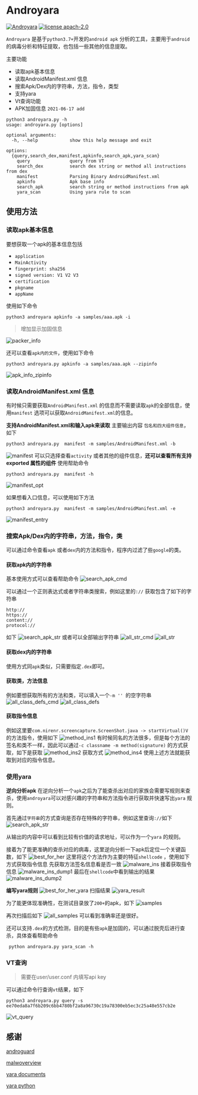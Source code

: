 # Androyara

[![Androyara](https://img.shields.io/badge/androyara%20versions-1.0.2-blue)](https://github.com/BiteFoo/androyara)
[![license apach-2.0](https://img.shields.io/badge/license%20apach2.0-blue)](https://github.com/BiteFoo/androyara/blob/master/LICENSE-2.0)

`Androyara` 是基于`python3.7+`开发的`android apk` 分析的工具，主要用于`android`的病毒分析和特征提取，也包括一些其他的信息提取。

主要功能

* 读取apk基本信息
* 读取AndroidManifest.xml 信息
* 搜索Apk/Dex内的字符串，方法，指令，类型
* 支持yara
* Vt查询功能
* APK加固信息 `2021-06-17 add`

```shell
python3 androyara.py -h
usage: androyara.py [options]

optional arguments:
  -h, --help            show this help message and exit

options:
  {query,search_dex,manifest,apkinfo,search_apk,yara_scan}
    query               query from VT
    search_dex          search dex string or method all instructions from dex
    manifest            Parsing Binary AndroidManifest.xml
    apkinfo             Apk base info
    search_apk          search string or method instructions from apk
    yara_scan           Using yara rule to scan

```

## 使用方法

### 读取apk基本信息
要想获取一个apk的基本信息包括
* `application`
* `MainActivity`
* `fingerprint: sha256`
* `signed version: V1 V2 V3`
* `certification`
* `pkgname`
* `appName`

使用如下命令
```shell
python3 androyara apkinfo -a samples/aaa.apk -i
```
> 增加显示加固信息

![packer_info](./img/packer_info.png)

还可以查看`apk内的文件`，使用如下命令
```shell
python3 androyara.py apkinfo -a samples/aaa.apk --zipinfo
```
![apk_info_zipinfo](./img/apk_info_zipinfo.png)


### 读取AndroidManifest.xml 信息
有时候只需要获取`AndroidManifest.xml` 的信息而不需要读取`apk`的全部信息，使用`manifest` 选项可以获取`AndroidManifest.xml`的信息。


**支持AndroidManifest.xml和输入apk来读取**
主要输出内容 `包名和四大组件信息`，如下

```shell
python3 androyara.py  manifest -m samples/AndroidManifest.xml -b
```
![manifest](./img/manifest.png)
可以只选择查看`activity` 或者其他的组件信息，**还可以查看所有支持exported 属性的组件** 
使用帮助命令
```shell
python3 androyara.py  manifest -h
```
![manifest_opt](./img/manifest_opt.png)

如果想看入口信息，可以使用如下方法
```shell
python3 androyara.py  manifest -m samples/AndroidManifest.xml -e 
```
![manifest_entry](./img/manifest_entry.png)

###  搜索Apk/Dex内的字符串，方法，指令，类
可以通过命令查看`apk` 或者`dex`内的方法和指令，程序内过滤了些`google`的类。

#### 获取apk内的字符串
基本使用方式可以查看帮助命令
![search_apk_cmd](./img/search_apk_cmd.png)

可以通过一个正则表达式或者字符串类搜索，例如这里的`://` 获取包含了如下的字符串
```shell
http://
https://
content://
protocol://
```
如下
![search_apk_str](./img/search_apk_str.png)
或者可以全部输出字符串
![all_str_cmd](./img/all_str_cmd.png)
![all_str](./img/all_str.png)

#### 获取dex内的字符串
使用方式同`apk`类似，只需要指定`.dex`即可。

#### 获取类，方法信息
例如要想获取所有的方法和类，可以填入一个`-m '' `的空字符串
![all_class_defs_cmd](./img/all_class_defs_cmd.png)
![all_class_defs](./img/all_class_defs.png)
#### 获取指令信息
例如这里要`com.nirenr.screencapture.ScreenShot.java -> startVirtual()V`的方法指令，使用如下
![method_ins1](./img/method_ins1.png)
有时候同名的方法很多，但是每个方法的签名和类不一样，因此可以通过`-c classname -m method(signature)` 的方式获取，如下是获取 
![method_ins2](./img/method_ins2.png)
获取方式
![method_ins4](./img/method_ins4.png)
使用上述方法就能获取到对应的指令信息。

### 使用yara

**逆向分析apk**
在逆向分析一个`apk`之后为了能查杀出对应的家族会需要写规则来查杀，使用`androyara`可以对感兴趣的字符串和方法指令进行获取并快速写出`yara` 规则。

首先通过`字符串`的方式查询是否存在特殊的字符串，例如这里查询`://`如下
![search_apk_str](./img/search_apk_str.png)

从输出的内容中可以看到比较有价值的请求地址，可以作为一个`yara` 的规则。

接着为了能更准确的查杀对应的病毒，这里逆向分析一下apk后定位一个关键函数，如下
![best_for_her](./img/best_for_her_method.png)
这里将这个方法作为主要的特征`shellcode` ，使用如下方式获取指令信息
先获取方法签名信息看是否一致
![malware_ins](./img/malware_ins.png)
接着获取指令信息
![malware_ins_dump1](./img/malware_ins_dump1.png)
最后在`shellcode`中看到输出的结果
![malware_ins_dump2](./img/malware_ins_dump2.png)

**编写yara规则**
![best_for_her_yara](./img/best_for_her_yara.png)
扫描结果
![yara_result](./img/yara_result.png)

为了能更体现准确性，在测试目录放了`200+`的apk，如下
![samples](./img/samples.png)

再次扫描后如下
![all_samples](./img/all_samples.png)
可以看到准确率还是很好。

还可以支持`.dex`的方式检测，目的是有些`apk`是加固的，可以通过脱壳后进行查杀，具体查看帮助命令
```shell
 python androyara.py yara_scan -h
```

### VT查询
> 需要在user/user.conf 内填写api key

可以通过命令行查询`vt`结果，如下

```shell
python3 androyara.py query -s ee70eda8a7f6b209c6bb4780bf2a8a96730c19a78300eb5ec3c25a48e557cb2e
```
![vt_query](./img/vt_query.png)


## 感谢
[androguard](https://github.com/androguard/androguard)

[malwoverview](https://github.com/alexandreborges/malwoverview/tree/master/malwoverview)

[yara documents](https://buildmedia.readthedocs.org/media/pdf/yara/latest/yara.pdf)

[yara python](https://github.com/VirusTotal/yara-python)

